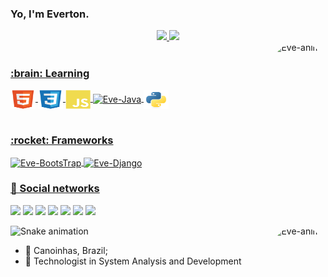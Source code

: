 ### Yo, I'm Everton.
<!--<h3><img align="center" alt="Eve-GitHub" height="30" width="40" src="https://cdn.jsdelivr.net/gh/devicons/devicon/icons/github/github-original.svg">Status GitHub</h3>-->
<div align="center">
  <a href="https://github.com/everton097">
  <img height="130em" src="https://github-readme-stats.vercel.app/api?username=everton097&show_icons=true&theme=github_dark&include_all_commits=true&count_private=true"/>
  <img height="130em" src="https://github-readme-stats.vercel.app/api/top-langs/?username=everton097&layout=compact&langs_count=7&theme=github_dark"/>
</div> 
  
<div>
<img align="right" alt="Eve-anime" height="285" style="border-radius:50px;" src="https://images-ext-1.discordapp.net/external/1tT2zybqFzFLvc8vEtcHmFORz-xGte_U6r4W-zOU0b0/https/media.tenor.co/images/f2e10500914e7126ca10c7a282dc1b80/tenor.png?width=524&height=566">
</div>
  
<div style="display: inline_block"><br>
  <h3> :brain: Learning</h3>
  <img align="center" alt="Eve-HTML" height="30" width="40" src="https://raw.githubusercontent.com/devicons/devicon/master/icons/html5/html5-original.svg">
  <img align="center" alt="Eve-CSS" height="30" width="40" src="https://raw.githubusercontent.com/devicons/devicon/master/icons/css3/css3-original.svg">
  <img align="center" alt="Eve-Js" height="30" width="40" src="https://raw.githubusercontent.com/devicons/devicon/master/icons/javascript/javascript-plain.svg">  
  <img align="center" alt="Eve-Java" height="30" width="40" src="https://cdn.jsdelivr.net/gh/devicons/devicon/icons/java/java-original.svg">  
  <img align="center" alt="Eve-Python" height="30" width="40" src="https://raw.githubusercontent.com/devicons/devicon/master/icons/python/python-original.svg">
</div> 
  
<div style="display: inline_block"><br>
  <h3> :rocket: Frameworks</h3>
  <img align="center" alt="Eve-BootsTrap" height="30" width="40" src="https://cdn.jsdelivr.net/gh/devicons/devicon/icons/bootstrap/bootstrap-plain.svg">
  <img align="center" alt="Eve-Django" height="30" width="40" src="https://cdn.jsdelivr.net/gh/devicons/devicon/icons/django/django-original.svg">
</div> 
  
<div> 
  <h3> 🤝 Social networks</h3>
  <a href="https://www.linkedin.com/in/everton-fernandes-silva-57b501173/" target="_blank"><img src="https://img.shields.io/badge/-LinkedIn-%230077B5?style=for-the-badge&logo=linkedin&logoColor=white" target="_blank"></a>
  <a href = "mailto:everton.silva.profissional@gmail.com"><img src="https://img.shields.io/badge/-Gmail-%23333?style=for-the-badge&logo=gmail&logoColor=white" target="_blank"></a>
  <a href="https://instagram.com/everton_097" target="_blank"><img src="https://img.shields.io/badge/-Instagram-%23E4405F?style=for-the-badge&logo=instagram&logoColor=white" target="_blank"></a>
  <a href="https://myanimelist.net/profile/everton097/" target="_blank"><img src="https://img.shields.io/badge/Myanimelist-2E51A2?style=for-the-badge&logo=myanimelist&logoColor=white" target="_blank"></a>
 	<a href="https://www.twitch.tv/everton_097" target="_blank"><img src="https://img.shields.io/badge/Twitch-9146FF?style=for-the-badge&logo=twitch&logoColor=white" target="_blank"></a>
  <a href="https://www.youtube.com/channel/everton097" target="_blank"><img src="https://img.shields.io/badge/YouTube-FF0000?style=for-the-badge&logo=youtube&logoColor=white" target="_blank"></a>
  <a href="https://open.spotify.com/user/everton097v1" target="_blank"><img src="https://img.shields.io/badge/Spotify-1ED760?&style=for-the-badge&logo=spotify&logoColor=white"></a>
</div>
  
<div>
  
 ![Snake animation](https://github.com/everton097/everton097/blob/output/github-contribution-grid-snake.svg)
 <img align="right" alt="Eve-anime" height="285" style="border-radius:50px;" src="https://c.tenor.com/BDj2rvnpDpwAAAAS/anime-watch.gif">
</div>
  
- 📍 Canoinhas, Brazil;
- 🌱 Technologist in System Analysis and Development
  
